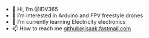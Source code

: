 - 👋 Hi, I’m @IDV365
- 👀 I’m interested in Arduino and FPV freestyle drones
- 🌱 I’m currently learning Electricity electronics
- 📫 How to reach me github@isaak.fastmail.com

